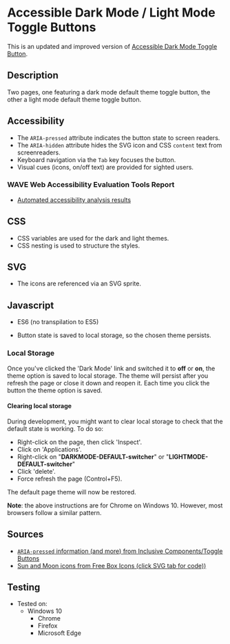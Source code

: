 # Accessible Dark Mode / Light Mode Toggle Buttons

This is an updated and improved version of [Accessible Dark Mode Toggle Button](https://chrisnajman.github.io/accessible-dark-mode-toggle-button).

## Description

Two pages, one featuring a dark mode default theme toggle button, the other a light mode default theme toggle button.

## Accessibility

- The `ARIA-pressed` attribute indicates the button state to screen readers.
- The `ARIA-hidden` attribute hides the SVG icon and CSS `content` text from screenreaders.
- Keyboard navigation via the `Tab` key focuses the button.
- Visual cues (icons, on/off text) are provided for sighted users.

### WAVE Web Accessibility Evaluation Tools Report

- [Automated accessibility analysis results](https://wave.webaim.org/report#/https://chrisnajman.github.io/accessible-darkmode-lightmode-toggle-buttons/)

## CSS

- CSS variables are used for the dark and light themes.
- CSS nesting is used to structure the styles.

## SVG

- The icons are referenced via an SVG sprite.

## Javascript

- ES6 (no transpilation to ES5)

- Button state is saved to local storage, so the chosen theme persists.

### Local Storage

Once you've clicked the 'Dark Mode' link and switched it to **off** or **on**, the theme option is saved
to local storage. The theme will persist after you refresh the page or close it down and reopen it. Each time
you click the button the theme option is saved.

#### Clearing local storage

During development, you might want to clear local storage to check that the default state is working.
To do so:

- Right-click on the page, then click 'Inspect'.
- Click on 'Applications'.
- Right-click on "**DARKMODE-DEFAULT-switcher**" or "**LIGHTMODE-DEFAULT-switcher**"
- Click 'delete'.
- Force refresh the page (Control+F5).

The default page theme will now be restored.

**Note**: the above instructions are for Chrome on Windows 10. However, most browsers follow a
similar pattern.

## Sources

- [`ARIA-pressed` information (and more) from Inclusive Components/Toggle Buttons](https://inclusive-components.design/toggle-button/)
- [Sun and Moon icons from Free Box Icons (click SVG tab for code))](https://boxicons.com/?query=Moon)

## Testing

- Tested on:
  - Windows 10
    - Chrome
    - Firefox
    - Microsoft Edge
